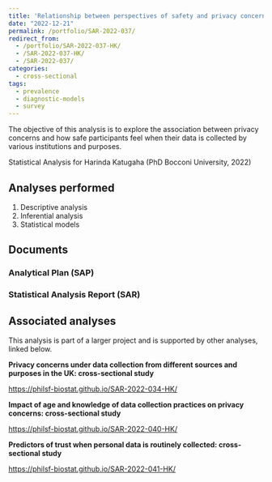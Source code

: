 ```yaml
---
title: 'Relationship between perspectives of safety and privacy concerns under data collection in the UK: cross-sectional study'
date: "2022-12-21"
permalink: /portfolio/SAR-2022-037/
redirect_from:
  - /portfolio/SAR-2022-037-HK/
  - /SAR-2022-037-HK/
  - /SAR-2022-037/
categories:
  - cross-sectional
tags:
  - prevalence
  - diagnostic-models
  - survey
---
```


The objective of this analysis is to explore the association between privacy concerns and how safe participants feel when their data is collected by various institutions and purposes.

Statistical Analysis for Harinda Katugaha (PhD Bocconi University, 2022)
<!-- Technical Report for Harinda Katugaha (PhD Bocconi University, 2022) -->

## Analyses performed

1. Descriptive analysis
1. Inferential analysis
1. Statistical models

## Documents

<!-- The client has requested that this analysis be kept confidential until a future date, determined by the client. -->
<!-- All documents from this consultation are therefore not published online and only the title and year of the analysis will be included in the consultant's Portfolio. -->
<!-- After the agreed date is reached, the documents will be released. -->

<!-- The client has requested that this analysis be kept confidential. -->
<!-- All documents from this consultation are therefore not published online and only the title and year of the analysis will be included in the consultant's Portfolio. -->

### Analytical Plan (SAP)

<!-- - [PDF][sap] -->

### Statistical Analysis Report (SAR)

<!-- - [PDF][sar] -->

## Associated analyses

This analysis is part of a larger project and is supported by other analyses, linked below.

**Privacy concerns under data collection from different sources and purposes in the UK: cross-sectional study**

<https://philsf-biostat.github.io/SAR-2022-034-HK/>

**Impact of age and knowledge of data collection practices on privacy concerns: cross-sectional study**

<https://philsf-biostat.github.io/SAR-2022-040-HK/>

**Predictors of trust when personal data is routinely collected: cross-sectional study**

<https://philsf-biostat.github.io/SAR-2022-041-HK/>


<!-- --- -->

[sap]: /files/SAP-2022-037-HK-v01.pdf
[sar]: /files/SAR-2022-037-HK-v01.pdf

